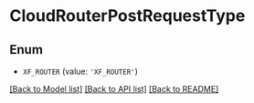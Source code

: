 # CloudRouterPostRequestType


## Enum

* `XF_ROUTER` (value: `'XF_ROUTER'`)

[[Back to Model list]](../README.md#documentation-for-models) [[Back to API list]](../README.md#documentation-for-api-endpoints) [[Back to README]](../README.md)


